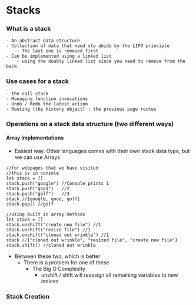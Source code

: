 # Stacks
### What is a stack
    - An abstract data structure
    - Collection of data that need sto abide by the LIFO principle
        - The last one is removed first
    - Can be implemented using a linked list
        - using the doubly linked list since you need to remove from the back
### Use cases for a stack
    - the call stack
    - Managing function invocations
    - Undo / Redo the latest action
    - Routing (the history object) : the previous page routes
### Operations on a stack data structure (two different ways)
#### Array Implementations
- Easiest way. Other languages comes with their own stack data type, but we can use Arrays
```JS
//for webpages that we have visited
//this is in console
let stack = []
stack.push("google") //Console prints 1
stack.push("good")   //2
stack.push("golf")   //3
stack //[google, good, golf]
stack.pop() //golf

//Using built in array methods
let stack = []
stack.unshift("create new file") //1
stack.unshift("resize file") //1
stack.unshift("cloned out wrinkle") //1
stack //["cloned out wrinkle", "resized file", "create new file"]
stack.shift() //cloned out wrinkle
```
- Between these two, which is better
    - There is a problem for one of these
        - The Big O Complexity
            - unshift / shift will reassign all remaining variables to new indices

### Stack Creation

